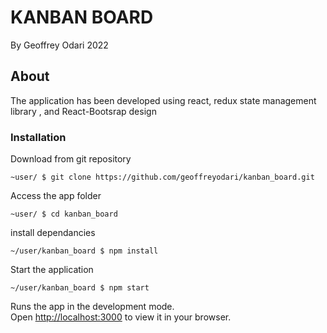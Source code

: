 # KANBAN BOARD

By Geoffrey Odari 2022

## About

The application has been developed using react, redux state management library , and React-Bootsrap design

### Installation

Download from git repository

```
~user/ $ git clone https://github.com/geoffreyodari/kanban_board.git
```

Access the app folder
```
~user/ $ cd kanban_board
```
install dependancies
```
~/user/kanban_board $ npm install
```

Start the application
```
~/user/kanban_board $ npm start
```
Runs the app in the development mode.\
Open [http://localhost:3000](http://localhost:3000) to view it in your browser.



